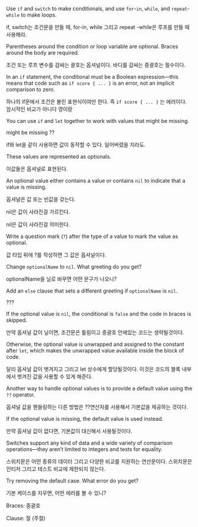 Use `if` and `switch` to make conditionals, and use `for`-`in`, `while`, and `repeat`-`while` to make loops.

if, switch는 조건문을 만들 때, for-in, while 그리고 repeat -while은 루프를 만들 때 사용해라.



Parentheses around the condition or loop variable are optional. Braces around the body are required.

조건 또는 루프 변수를 감싸는 괄호는 옵셔널이다. 바디를 감싸는 중괄호는 필수이다.



In an `if` statement, the conditional must be a Boolean expression—this means that code such as `if score { ... }` is an error, not an implicit comparison to zero.

하나의 if문에서 조건은 불린 표현식이여만 한다. 즉  `if score { ... }` 는 에러이다. 암시적인 비교가 아니다 영이랑



You can use `if` and `let` together to work with values that might be missing. 

might be missing ??

if와 let을 같이 사용하면 값이 동작할 수 있다. 잃어버렸을 지라도.



These values are represented as optionals. 

이값들은 옵셔널로 표현된다.



An optional value either contains a value or contains `nil` to indicate that a value is missing.

옵셔널은 값 또는 빈값을 갖는다. 

nil은 값이 사라진걸 가르킨다.

nil은 값이 사라진걸 의미한다.



Write a question mark (`?`) after the type of a value to mark the value as optional.

값 타입 뒤에 ?를 작성하면 그 값은 옵셔널이다.



Change `optionalName` to `nil`. What greeting do you get? 

optionalName을 닐로 바꾸면 어떤 문구가 나오니? 



Add an `else` clause that sets a different greeting if `optionalName` is `nil`.

???



If the optional value is `nil`, the conditional is `false` and the code in braces is skipped. 

만약 옵셔널 값이 닐이면, 조건문은 틀림이고 중괄호 안에있는 코드는 생략될것이다.



Otherwise, the optional value is unwrapped and assigned to the constant after `let`, which makes the unwrapped value available inside the block of code.

달리 옵셔널 값이 벗겨지고 그리고 let 상수에게 할당될것이다. 이것은 코드의 블록 내부에서 벗겨진 값을 사용할 수 있게 해준다.



Another way to handle optional values is to provide a default value using the `??` operator.

옵셔널 값을 핸들링하는 다른 방법은 ??연산자를 사용해서 기본값을 제공하는 것이다. 



 If the optional value is missing, the default value is used instead.

만약 옵셔널 값이 없다면, 기본값이 대신해서 사용될것이다.



Switches support any kind of data and a wide variety of comparison operations—they aren’t limited to integers and tests for equality.

스위치문은 어떤 종류의 데이터 그리고 다양한 비교를 지원하는 연산문이다. 스위치문은 인티저 그리고 테스트 비교에 제한되지 않는다.



Try removing the default case. What error do you get?

기본 케이스를 지우면, 어떤 에러를 볼 수 있니?



Braces: 중괄호

Clause: 절 (주절)